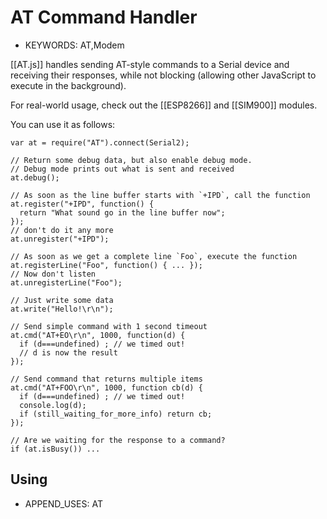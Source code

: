 <!--- Copyright (c) 2015 Gordon Williams, Pur3 Ltd. See the file LICENSE for copying permission. -->
AT Command Handler
================

* KEYWORDS: AT,Modem

[[AT.js]] handles sending AT-style commands to a Serial device and receiving their responses, while not blocking (allowing other JavaScript to execute in the background).

For real-world usage, check out the [[ESP8266]] and [[SIM900]] modules.

You can use it as follows:

```
var at = require("AT").connect(Serial2);  

// Return some debug data, but also enable debug mode.
// Debug mode prints out what is sent and received
at.debug();

// As soon as the line buffer starts with `+IPD`, call the function
at.register("+IPD", function() {
  return "What sound go in the line buffer now";
});
// don't do it any more
at.unregister("+IPD");

// As soon as we get a complete line `Foo`, execute the function
at.registerLine("Foo", function() { ... });
// Now don't listen
at.unregisterLine("Foo");

// Just write some data
at.write("Hello!\r\n");

// Send simple command with 1 second timeout
at.cmd("AT+EO\r\n", 1000, function(d) {
  if (d===undefined) ; // we timed out!
  // d is now the result
});

// Send command that returns multiple items
at.cmd("AT+FOO\r\n", 1000, function cb(d) {
  if (d===undefined) ; // we timed out!
  console.log(d);
  if (still_waiting_for_more_info) return cb;
});

// Are we waiting for the response to a command?
if (at.isBusy()) ...
```

Using 
-----

* APPEND_USES: AT
